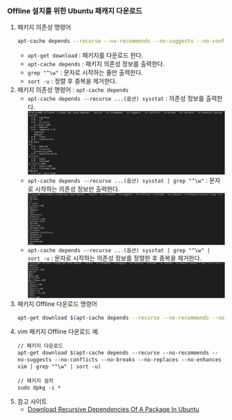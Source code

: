 
### Offline 설치를 위한 Ubuntu 패캐지 다운로드
1. 패키지 의존성 명령어
   ```bash
   apt-cache depends --recurse --no-recommends --no-suggests --no-conflicts --no-breaks --no-replaces --no-enhances [패키지명] | grep "^\w" | sort -u
   ```
   - `apt-get download` : 패키지를 다운로드 한다.
   - `apt-cache depends` : 패키지 의존성 정보를 출력한다.
   - `grep "^\w"` : 문자로 시작하는 줄만 출력한다.
   -  `sort -u` : 정렬 후 중복을 제거한다.
1. 패키지 의존성 명령어 : `apt-cache depends`
   - `apt-cache depends --recurse ...(옵션) sysstat` : 의존성 정보를 출력한다.  
      ![](./Images/Offline_Package_AptCacheDepends.png)  
   - `apt-cache depends --recurse ...(옵션) sysstat | grep "^\w"` : 문자로 시작하는 의존성 정보만 출력한다.  
      ![](./Images/Offline_Package_AptCacheDepends_Grep.png)  
   - `apt-cache depends --recurse ...(옵션) sysstat | grep "^\w" | sort -u` : 문자로 시작하는 의존성 정보를 정렬한 후 중복을 제거한다.  
      ![](./Images/Offline_Package_AptCacheDepends_Grep_Sort.png)  
1. 패키지 Offline 다운로드 명령어 
   ```bash
   apt-get download $(apt-cache depends --recurse --no-recommends --no-suggests --no-conflicts --no-breaks --no-replaces --no-enhances [패키지명] | grep "^\w" | sort -u)
   ```
1. vim 패키지 Offline 다운로드 예.
   ```shell
   // 패키지 다운로드
   apt-get download $(apt-cache depends --recurse --no-recommends --no-suggests --no-conflicts --no-breaks --no-replaces --no-enhances vim | grep "^\w" | sort -u)
   
   // 패키지 설치
   sudo dpkg -i *
   ```
1. 참고 사이트	 
   - [Download Recursive Dependencies Of A Package In Ubuntu](https://ostechnix.com/download-recursive-dependencies-of-a-package-in-ubuntu/)
